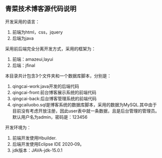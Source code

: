 

## 青菜技术博客源代码说明



开发采用的语言：

1. 前端为html，css，jquery
2. 后端为java

采用前后端完全分离开发方式，采用的框架为：

1. 前端：amazeui,layui
2. 后端：jfinal

本目录共计包含3个文件夹和一个数据库脚本，分别是：

1. qingcai-work:java开发的后端代码
2. qingcai-front:前台博客展示系统的前端代码
3. qingcai-back:后台博客管理系统的前端代码
4. qingcailuobo.sql是博客系统的数据库脚本，采用的数据为MySQL.其中由于目前没有考虑开放注册，因此user表中就一条数据，且是后台管理的管理员。默认用户名为admin，密码是：123456

开发环境为：

1. 前端开发使用Hbuilder.
2. 后端开发使用Eclipse IDE 2020‑09。
3. jdk版本：JAVA-jdk-15.0.1
